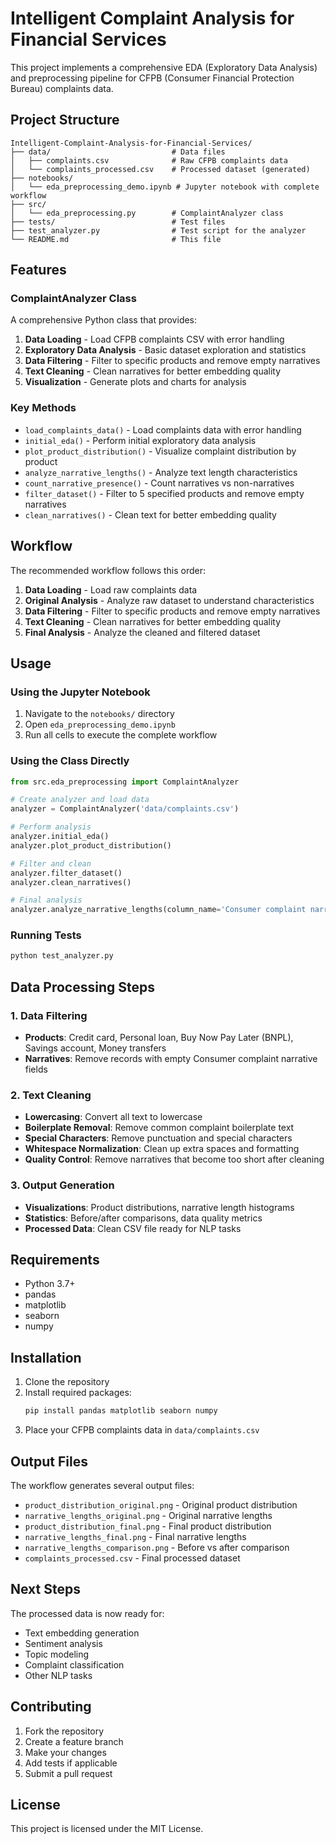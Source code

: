 # Intelligent Complaint Analysis for Financial Services

This project implements a comprehensive EDA (Exploratory Data Analysis) and preprocessing pipeline for CFPB (Consumer Financial Protection Bureau) complaints data.

## Project Structure

```
Intelligent-Complaint-Analysis-for-Financial-Services/
├── data/                           # Data files
│   ├── complaints.csv              # Raw CFPB complaints data
│   └── complaints_processed.csv    # Processed dataset (generated)
├── notebooks/
│   └── eda_preprocessing_demo.ipynb # Jupyter notebook with complete workflow
├── src/
│   └── eda_preprocessing.py        # ComplaintAnalyzer class
├── tests/                          # Test files
├── test_analyzer.py                # Test script for the analyzer
└── README.md                       # This file
```

## Features

### ComplaintAnalyzer Class

A comprehensive Python class that provides:

1. **Data Loading** - Load CFPB complaints CSV with error handling
2. **Exploratory Data Analysis** - Basic dataset exploration and statistics
3. **Data Filtering** - Filter to specific products and remove empty narratives
4. **Text Cleaning** - Clean narratives for better embedding quality
5. **Visualization** - Generate plots and charts for analysis

### Key Methods

- `load_complaints_data()` - Load complaints data with error handling
- `initial_eda()` - Perform initial exploratory data analysis
- `plot_product_distribution()` - Visualize complaint distribution by product
- `analyze_narrative_lengths()` - Analyze text length characteristics
- `count_narrative_presence()` - Count narratives vs non-narratives
- `filter_dataset()` - Filter to 5 specified products and remove empty narratives
- `clean_narratives()` - Clean text for better embedding quality

## Workflow

The recommended workflow follows this order:

1. **Data Loading** - Load raw complaints data
2. **Original Analysis** - Analyze raw dataset to understand characteristics
3. **Data Filtering** - Filter to specific products and remove empty narratives
4. **Text Cleaning** - Clean narratives for better embedding quality
5. **Final Analysis** - Analyze the cleaned and filtered dataset

## Usage

### Using the Jupyter Notebook

1. Navigate to the `notebooks/` directory
2. Open `eda_preprocessing_demo.ipynb`
3. Run all cells to execute the complete workflow

### Using the Class Directly

```python
from src.eda_preprocessing import ComplaintAnalyzer

# Create analyzer and load data
analyzer = ComplaintAnalyzer('data/complaints.csv')

# Perform analysis
analyzer.initial_eda()
analyzer.plot_product_distribution()

# Filter and clean
analyzer.filter_dataset()
analyzer.clean_narratives()

# Final analysis
analyzer.analyze_narrative_lengths(column_name='Consumer complaint narrative_cleaned')
```

### Running Tests

```bash
python test_analyzer.py
```

## Data Processing Steps

### 1. Data Filtering
- **Products**: Credit card, Personal loan, Buy Now Pay Later (BNPL), Savings account, Money transfers
- **Narratives**: Remove records with empty Consumer complaint narrative fields

### 2. Text Cleaning
- **Lowercasing**: Convert all text to lowercase
- **Boilerplate Removal**: Remove common complaint boilerplate text
- **Special Characters**: Remove punctuation and special characters
- **Whitespace Normalization**: Clean up extra spaces and formatting
- **Quality Control**: Remove narratives that become too short after cleaning

### 3. Output Generation
- **Visualizations**: Product distributions, narrative length histograms
- **Statistics**: Before/after comparisons, data quality metrics
- **Processed Data**: Clean CSV file ready for NLP tasks

## Requirements

- Python 3.7+
- pandas
- matplotlib
- seaborn
- numpy

## Installation

1. Clone the repository
2. Install required packages:
   ```bash
   pip install pandas matplotlib seaborn numpy
   ```
3. Place your CFPB complaints data in `data/complaints.csv`

## Output Files

The workflow generates several output files:

- `product_distribution_original.png` - Original product distribution
- `narrative_lengths_original.png` - Original narrative lengths
- `product_distribution_final.png` - Final product distribution
- `narrative_lengths_final.png` - Final narrative lengths
- `narrative_lengths_comparison.png` - Before vs after comparison
- `complaints_processed.csv` - Final processed dataset

## Next Steps

The processed data is now ready for:
- Text embedding generation
- Sentiment analysis
- Topic modeling
- Complaint classification
- Other NLP tasks

## Contributing

1. Fork the repository
2. Create a feature branch
3. Make your changes
4. Add tests if applicable
5. Submit a pull request

## License

This project is licensed under the MIT License.
